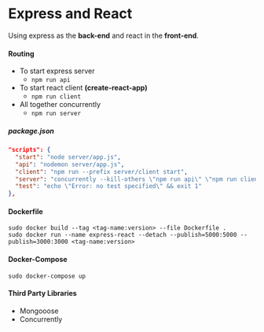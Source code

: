 # Express and React

Using express as the **back-end** and react in the **front-end**.

#### Routing
* To start express server
  * ```npm run api```
* To start react client **(create-react-app)**
  * ```npm run client```
* All together concurrently
  * ```npm run server```

##### package.json
```json
"scripts": {
  "start": "node server/app.js",
  "api": "nodemon server/app.js",
  "client": "npm run --prefix server/client start",
  "server": "concurrently --kill-others \"npm run api\" \"npm run client\"",
  "test": "echo \"Error: no test specified\" && exit 1"
},
```

#### Dockerfile

```
sudo docker build --tag <tag-name:version> --file Dockerfile .
sudo docker run --name express-react --detach --publish=5000:5000 --publish=3000:3000 <tag-name:version>
```

#### Docker-Compose 

```
sudo docker-compose up
```

#### Third Party Libraries

* Mongooose
* Concurrently 
